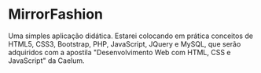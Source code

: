 # MirrorFashion
Uma simples aplicação didática.
Estarei colocando em prática conceitos de HTML5, CSS3, Bootstrap, PHP, JavaScript, JQuery e MySQL, que serão adquiridos com a apostila "Desenvolvimento Web com HTML, CSS e JavaScript" da Caelum. 
